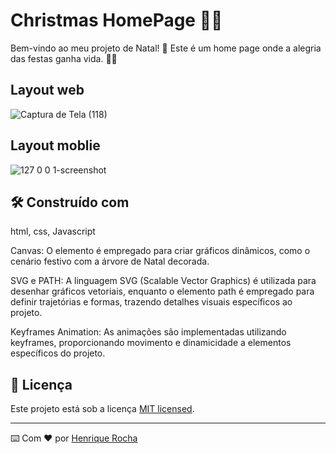 
# Christmas HomePage 🎄✨

Bem-vindo ao meu projeto de Natal! 🌟 Este é um home page onde a alegria das festas ganha vida. 🎅✨

## Layout web
![Captura de Tela (118)](https://github.com/Rochadevj/Christmas_home_page/assets/81716008/bd8de574-85bc-4e0d-815d-b0fb3e47c499)

## Layout moblie
![127 0 0 1-screenshot](https://github.com/Rochadevj/Christmas_home_page/assets/81716008/fabcdb3c-7b52-4bc6-84e7-ba25d8a76cdd)

## 🛠️ Construído com

html, css, Javascript

Canvas: O elemento <canvas> é empregado para criar gráficos dinâmicos, como o cenário festivo com a árvore de Natal decorada.

SVG e PATH: A linguagem SVG (Scalable Vector Graphics) é utilizada para desenhar gráficos vetoriais, enquanto o elemento path é empregado para definir trajetórias e formas, trazendo detalhes visuais específicos ao projeto.

Keyframes Animation: As animações são implementadas utilizando keyframes, proporcionando movimento e dinamicidade a elementos específicos do projeto.

## 📄 Licença

Este projeto está sob a licença [MIT licensed](./LICENSE).


---
⌨️ Com ❤️ por [Henrique Rocha](https://www.linkedin.com/in/henrique-rocha-389609287/) 
